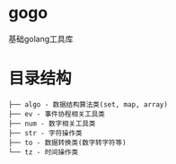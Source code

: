 # gogo
基础golang工具库



# 目录结构

```
├── algo - 数据结构算法类(set, map, array)
├── ev - 事件协程相关工具类
├── num - 数字相关工具类
├── str - 字符操作类
├── to - 数据转换类(数字转字符等)
└── tz - 时间操作类

```